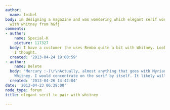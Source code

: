 ```yaml
---
author:
  name: leibel
body: im designing a magazine and was wondering which elegant serif would go nicely
  with whitney from h&fj
comments:
- author:
    name: Special-K
    picture: 117327
  body: I have a customer the uses Bembo quite a bit with Whitney. Looks rather nice
    I thought.
  created: '2013-04-24 19:00:59'
- author:
    name: Delete
  body: "Mercury :-)\r\nActually, almost anything that goes with Myriad would go with
    Whitney. I would concentrate on the serif by itself. It likely will match."
  created: '2013-04-26 14:42:04'
date: '2013-04-23 06:39:00'
node_type: forum
title: elegant serif to pair with whitney

---
```

